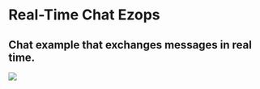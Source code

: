 # Real-Time Chat Ezops

## Chat example that exchanges messages in real time.

<div><image src="https://"></div>